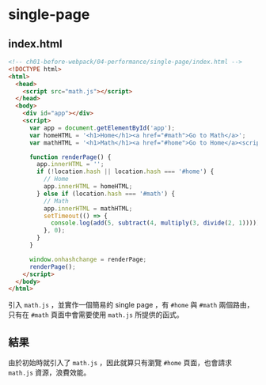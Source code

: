 # single-page

## index.html

```html
<!-- ch01-before-webpack/04-performance/single-page/index.html -->
<!DOCTYPE html>
<html>
  <head>
    <script src="math.js"></script>
  </head>
  <body>
    <div id="app"></div>
    <script>
      var app = document.getElementById('app');
      var homeHTML = '<h1>Home</h1><a href="#math">Go to Math</a>';
      var mathHTML = '<h1>Math</h1><a href="#home">Go to Home</a><script>';

      function renderPage() {
        app.innerHTML = '';
        if (!location.hash || location.hash === '#home') {
          // Home
          app.innerHTML = homeHTML;
        } else if (location.hash === '#math') {
          // Math
          app.innerHTML = mathHTML;
          setTimeout(() => {
            console.log(add(5, subtract(4, multiply(3, divide(2, 1)))));
          }, 0);
        }
      }

      window.onhashchange = renderPage;
      renderPage();
    </script>
  </body>
</html>
```

引入 `math.js` ，並實作一個簡易的 single page ，有 `#home` 與 `#math` 兩個路由，只有在 `#math` 頁面中會需要使用 `math.js` 所提供的函式。

## 結果

由於初始時就引入了 `math.js` ，因此就算只有瀏覽 `#home` 頁面，也會請求 `math.js` 資源，浪費效能。
